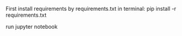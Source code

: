 First install requirements by requirements.txt
in terminal:
pip install -r requirements.txt

run jupyter notebook
